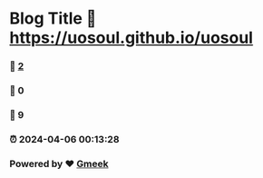 # Blog Title :link: https://uosoul.github.io/uosoul 
### :page_facing_up: [2](https://uosoul.github.io/uosoul/tag.html) 
### :speech_balloon: 0 
### :hibiscus: 9 
### :alarm_clock: 2024-04-06 00:13:28 
### Powered by :heart: [Gmeek](https://github.com/Meekdai/Gmeek)
